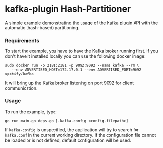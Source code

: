 # kafka-plugin Hash-Partitioner

A simple example demonstrating the usage of the Kafka plugin API with
the automatic (hash-based) partitioning.

### Requirements

To start the example, you have to have the Kafka broker running first.
if you don't have it installed locally you can use the following docker
image:
```
sudo docker run -p 2181:2181 -p 9092:9092 --name kafka --rm \
   --env ADVERTISED_HOST=172.17.0.1 --env ADVERTISED_PORT=9092 spotify/kafka
```

It will bring up the Kafka broker listening on port 9092 for client
communication.

### Usage

To run the example, type:
```
go run main.go deps.go [-kafka-config <config-filepath>]
```

If `kafka-config` is unspecified, the application will try to search
for `kafka.conf` in the current working directory.
If the configuration file cannot be loaded or is not defined, default 
configuration will be used.
